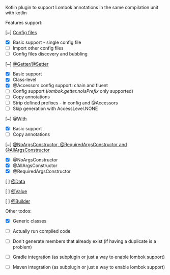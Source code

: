 Kotlin plugin to support Lombok annotations in the same compilation unit with kotlin

Features support:

[~] [Config files](https://projectlombok.org/features/configuration)

 - [x] Basic support - single config file
 - [ ] Import other config files
 - [ ] Config files discovery and bubbling

[~] [@Getter/@Setter](https://projectlombok.org/features/GetterSetter)
  
 - [x] Basic support
 - [x] Class-level 
 - [x] @Accessors config support: chain and fluent
 - [ ] Config support (_lombok.getter.noIsPrefix_ only supported)
 - [ ] Copy annotations
 - [ ] Strip defined prefixes - in config and @Accessors
 - [ ] Skip generation with AccessLevel.NONE

[~] [@With](https://projectlombok.org/features/With)
  
  - [x] Basic support
  - [ ] Copy annotations
  
[~] [@NoArgsConstructor, @RequiredArgsConstructor and @AllArgsConstructor](https://projectlombok.org/features/constructor)
 - [x] @NoArgsConstructor
 - [x] @AllArgsConstructor
 - [x] @RequiredArgsConstructor

[ ] [@Data](https://projectlombok.org/features/Data)

[ ] [@Value](https://projectlombok.org/features/Value)

[ ] [@Builder](https://projectlombok.org/features/Builder)


Other todos:
 - [x] Generic classes
 - [ ] Actually run compiled code 
 - [ ] Don't generate members that already exist (if having a duplicate is a problem)
 - [ ] Gradle integration (as subplugin or just a way to enable lombok support)
 - [ ] Maven integration (as subplugin or just a way to enable lombok support)



 
